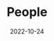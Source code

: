 ---
title: People
date: 2022-10-24

type: landing

sections:
  - block: people
    content:
      title: Meet the Team
      # Choose which groups/teams of users to display.
      #   Edit `user_groups` in each user's profile to add them to one or more of these groups.
      user_groups:
          - Principal Investigators
          - Researchers
          - Grad Students
          - Administration
          - Visitors
          - Alumni
          - Ph.D. Student
          - Collaborator
      sort_by: Params.last_name
      sort_ascending: true
    design:
      show_interests: false
      show_role: true
      show_social: true
---